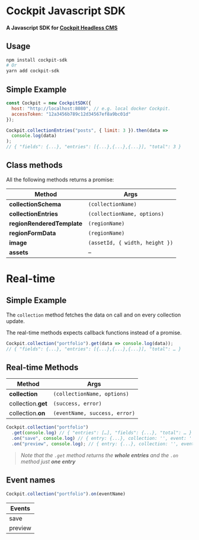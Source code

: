 # Cockpit Javascript SDK

#### A Javascript SDK for [Cockpit Headless CMS](https://github.com/agentejo/cockpit)

## Usage

```sh
npm install cockpit-sdk
# Or
yarn add cockpit-sdk
```

## Simple Example

```js
const Cockpit = new CockpitSDK({
  host: "http://localhost:8080", // e.g. local docker Cockpit.
  accessToken: "12a3456b789c12d34567ef8a9bc01d"
});

Cockpit.collectionEntries("posts", { limit: 3 }).then(data =>
  console.log(data)
);
// { "fields": {...}, "entries": [{...},{...},{...}], "total": 3 }
```

## Class methods

All the following methods returns a promise:

| Method                     | Args                           |
| -------------------------- | ------------------------------ |
| **collectionSchema**       | `(collectionName)`             |
| **collectionEntries**      | `(collectionName, options)`    |
| **regionRenderedTemplate** | `(regionName)`                 |
| **regionFormData**         | `(regionName)`                 |
| **image**                  | `(assetId, { width, height })` |
| **assets**                 | –                              |

# Real-time

## Simple Example

The `collection` method fetches the data on call and on every collection update.

The real-time methods expects callback functions instead of a promise.

```js
Cockpit.collection("portfolio").get(data => console.log(data));
// { "fields": {...}, "entries": [{...},{...},{...}], "total": … }
```

## Real-time Methods

| Method             | Args                          |
| ------------------ | ----------------------------- |
| **collection**     | `(collectionName, options)`   |
| collection.**get** | `(success, error)`            |
| collection.**on**  | `(eventName, success, error)` |

```js
Cockpit.collection("portfolio")
  .get(console.log) // { "entries": […], "fields": {...}, "total": … }
  .on("save", console.log) // { entry: {...}, collection: '', event: '' }
  .on("preview", console.log); // { entry: {...}, collection: '', event: '' }
```

> _Note that the `.get` method returns the **whole entries** and the `.on` method just **one entry**_

## Event names
```js
Cockpit.collection("portfolio").on(eventName)
```
| Events  |
| ------- |
| save    |
| preview |

